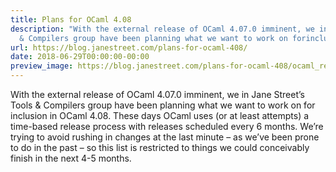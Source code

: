 ```yaml
---
title: Plans for OCaml 4.08
description: "With the external release of OCaml 4.07.0 imminent, we in Jane Street\u2019sTools
  & Compilers group have been planning what we want to work on forinclusion in..."
url: https://blog.janestreet.com/plans-for-ocaml-408/
date: 2018-06-29T00:00:00-00:00
preview_image: https://blog.janestreet.com/plans-for-ocaml-408/ocaml_release.jpg
---
```


<p>With the external release of OCaml 4.07.0 imminent, we in Jane Street’s
Tools &amp; Compilers group have been planning what we want to work on for
inclusion in OCaml 4.08. These days OCaml uses (or at least attempts) a
time-based release process with releases scheduled every 6 months. We’re
trying to avoid rushing in changes at the last minute – as we’ve been
prone to do in the past – so this list is restricted to things we could
conceivably finish in the next 4-5 months.</p>
